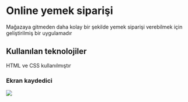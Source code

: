 <h1>Online yemek siparişi</h1>

Mağazaya gitmeden daha kolay bir şekilde yemek siparişi verebilmek için geliştirilmiş bir uygulamadır 

<h2> Kullanılan teknolojiler</h2>

HTML ve CSS kullanılmıştır

<h3> Ekran kaydedici</h3>

![](screen.gif)